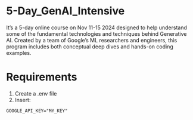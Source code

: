 # 5-Day_GenAI_Intensive

It’s a 5-day online course on Nov 11-15 2024 designed to help understand some of the fundamental technologies and techniques behind Generative AI. Created by a team of Google’s ML researchers and engineers, this program includes both conceptual deep dives and hands-on coding examples.



# Requirements

1. Create a .env file
2. Insert:
```
GOOGLE_API_KEY="MY_KEY"
```
